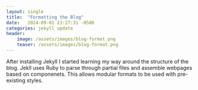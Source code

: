 ```yaml
---
layout: single
title:  "Formatting the Blog"
date:   2024-09-01 23:27:31 -0500
categories: jekyll update
header:
    image: /assets/images/blog-format.png
    teaser: /assets/images/blog-format.png
---
```

After installing Jekyll I started learning my way around the structure of the blog. Jekll uses Ruby to parse through partial files and assemble webpages based on componenets. This allows modular formats to be used with pre-existing styles.